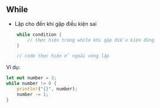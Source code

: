 ## While

+ Lặp cho đến khi gặp điều kiện sai 

```rust
    while condition {
        // thực hiện trong while khi gặp điều kiện đúng 
    }

    // code thực hiện ở ngoài vòng lặp 

```
Ví dụ:

```rust
let mut number = 3;
while number != 0 {
    println!("{}", number);
    number -= 1;
}
```


